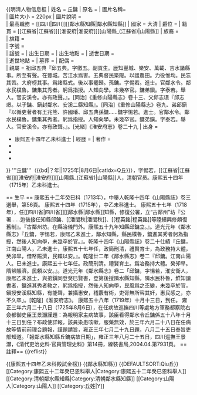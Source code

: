 {{明清人物信息框
| 姓名 = 丘鏞
| 原名 = 
| 圖片名稱=  
| 圖片大小 = 220px
| 圖片說明 =  
| 最高職務 = [[四川|四川]][[鄰水縣知縣|鄰水縣知縣]]
| 國家 = 大清
| 爵位 =
| 籍貫 = [[江蘇省|江蘇省]][[淮安府|淮安府]][[山陽縣_(江蘇省)|山陽縣]]
| 族裔 =  
| 旗籍 =  
| 字號 =  
| 諡號 = 
| 出生日期 = 
| 出生地點 =
| 逝世日期 =  
| 逝世地點 = 
| 墓葬 = 
| 配偶 =  
| 親屬 = 祖邱五典<ref>『邱五典。字徽五。副貢生。歴知豐城、樂安、萬載、吉水諸縣事。所至有聲。在豐城。苦江水爲害。五典督民築隄。以護農田。力役惟均。民忘其苦。大府榜其事。爲諸縣式。後以事罷歸。孫鏞。字惕若。進士。官鄰水令。鄰水民樸魯。鏞集其秀者。躬爲指授。人知向學。未幾卒官。鏞弟鎭。字泰若。舉人。官安溪令。亦有政聲。』。[同治]《重修山陽縣志》卷十三</ref>、父邱志璟<ref>『邱志璟。以子鏞、鎭封鄰水、安溪二縣知縣』。[同治]《重修山陽縣志》卷九</ref>、弟邱鎭<ref>『以循吏著者有王兆熊、許國璠、邱五典孫鏞……鏞字惕若。進士。官鄰水令。鄰水民樸魯。鏞集其秀者。躬爲指授。人知向學。未幾卒官。鏞弟鎭。字泰若。舉人。官安溪令。亦有政聲。』。[光緒]《淮安府志》卷二十九</ref>
| 出身 = 
*  康熙五十四年乙未科進士
| 經歷 = 
| 著作 =  
*
*
*
}}
'''丘鏞'''（{{bd|？年||1725年|8月6日|catIdx=Q丘}}），字惕若，[[江蘇省|江蘇省]][[淮安府|淮安府]][[山陽縣_(江蘇省)|山陽縣]]人，清朝官员。康熙五十四年（1715年）乙未科進士。

== 生平 ==
康熙五十二年癸巳科（1713年），中舉人<ref>乾隆十四年《山陽縣誌》卷三選舉，第56頁</ref>。
康熙五十四年（1715年），中乙未科進士。
康熙五十七年（1718年），任[[四川省|四川省]][[鄰水縣|鄰水縣]]知縣，修復公署，立“古鄰州”坊<ref>『公署……迨後接任知縣邱鏞、[[潘閏秋|潘閏秋]]、[[程英銘|程英銘]]等陸續興修頗復舊制』。『古鄰州坊。在縣治儀門外。康熙五十九年知縣邱鏞立。』。道光元年《鄰水縣志》</ref><ref>『丘鏞，字惕若，康熙乙未進士，鄰水知縣，縣民樸魯，鏞進其秀者躬為指授，然後人知向學，未幾卒於官。』。乾隆十四年《山陽縣誌》卷二十仕績</ref><ref>『丘鏞，江南山陽人，乙未進士，康熙五十七年任，政簡刑清，禮賢育士，為政務持大體，癸卯旱，借帑賑濟，民賴以安。』。乾隆廿二年《鄰水縣志》卷二</ref><ref>『邱鏞。江南山陽人。巳未進士。康熙五十七年任。政簡刑清。禮賢育土。爲冶務持大體。癸夘旱。隋帑賬濟。民頼以安。』。道光元年《鄰水縣志》卷二</ref><ref>「邱鏞，字愓若，淮安衛人，康熈乙未進士，與弟鎭同登癸巳賢書，登第後授隣水縣知縣，隣水民朴魯，鮮知讀書者，鏞進其秀者敎之，躬爲指授，然後人知向學，民風爲之丕變，未幾卒於官，鎭授安溪縣知縣，有能聲，兼攝惠安，稽覈有術，吏胥無所容其奸，惠民感之，亦不久卒」。[乾隆]《淮安府志》</ref>。
康熙五十八年（1719年）十月十三日，到任。
雍正三年六月二十八日（1725年8月6日），在任病故<ref>巡撫四川等處地方軍務都察院右僉都御史臣王景灝謹題：為報明家主病故事，該臣看得鄰水令丘鏞係五十八年十月十三日到任？布政使詳報，該員染患咳嗽，服藥無效，於三年六月二十八日在任病故等情前前理合題報，謹題請旨，雍正三年七月二十九日題，八月二十五日奉旨吏部知道。「報鄰水縣知縣丘鏞病故日期」，雍正三年八月二十五日，四川巡撫王景灝，《清代吏治史料·官員管理史料》第14冊，線裝書局,2004.04.第7931頁</ref>。
==註釋==
{{reflist}}

{{康熙五十四年乙未科殿試金榜}}
{{鄰水縣知縣}}
{{DEFAULTSORT:Qiu丘}}
[[Category:康熙五十二年癸巳恩科舉人|Category:康熙五十二年癸巳恩科舉人]]
[[Category:清朝鄰水縣知縣|Category:清朝鄰水縣知縣]]
[[Category:山陽人|Category:山陽人]]
[[Category:丘姓|Y]]